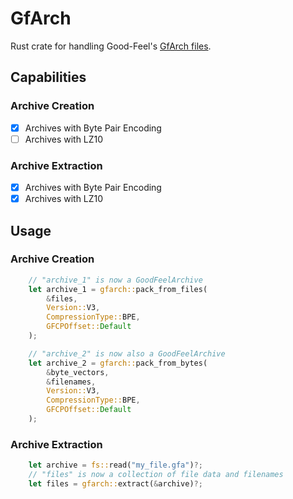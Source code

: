 # GfArch
Rust crate for handling Good-Feel's [GfArch files](https://swiftshine.github.io/doc/gfa.html).

## Capabilities
### Archive Creation
- [X] Archives with Byte Pair Encoding
- [ ] Archives with LZ10

### Archive Extraction
- [X] Archives with Byte Pair Encoding
- [X] Archives with LZ10

## Usage
### Archive Creation
```rust
    // "archive_1" is now a GoodFeelArchive
    let archive_1 = gfarch::pack_from_files(
        &files,
        Version::V3,
        CompressionType::BPE,
        GFCPOffset::Default
    );

    // "archive_2" is now also a GoodFeelArchive
    let archive_2 = gfarch::pack_from_bytes(
        &byte_vectors,
        &filenames,
        Version::V3,
        CompressionType::BPE,
        GFCPOffset::Default
    );

```
### Archive Extraction
```rust
    let archive = fs::read("my_file.gfa")?;
    // "files" is now a collection of file data and filenames
    let files = gfarch::extract(&archive)?;
```
